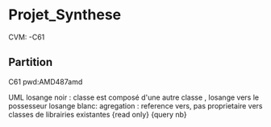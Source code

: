 # Projet_Synthese
CVM: -C61

## Partition
C61
pwd:AMD487amd

UML
losange noir : classe est composé d'une autre classe , losange vers le possesseur
losange blanc: agregation : reference vers, pas proprietaire
vers classes de librairies existantes
{read only}
{query nb}